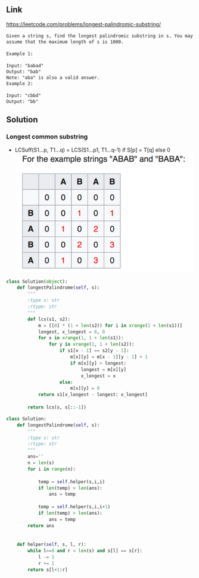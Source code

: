 ## Link
https://leetcode.com/problems/longest-palindromic-substring/
```
Given a string s, find the longest palindromic substring in s. You may assume that the maximum length of s is 1000.

Example 1:

Input: "babad"
Output: "bab"
Note: "aba" is also a valid answer.
Example 2:

Input: "cbbd"
Output: "bb"
```
## Solution
### Longest common substring 
- LCSuff(S1...p, T1...q) = LCS(S1...p1, T1...q-1) if S[p] = T[q] else 0
![Image of code](https://github.com/Jasonwang23/Algorithms_Data/blob/master/Pics/453651CE-B839-4DC8-8535-5B239E5B5CD4.png)
```python
class Solution(object):
    def longestPalindrome(self, s):
        """
        :type s: str
        :rtype: str
        """
        def lcs(s1, s2):
            m = [[0] * (1 + len(s2)) for i in xrange(1 + len(s1))]
            longest, x_longest = 0, 0
            for x in xrange(1, 1 + len(s1)):
                for y in xrange(1, 1 + len(s2)):
                    if s1[x - 1] == s2[y - 1]:
                        m[x][y] = m[x - 1][y - 1] + 1
                        if m[x][y] > longest:
                            longest = m[x][y]
                            x_longest = x
                    else:
                        m[x][y] = 0
            return s1[x_longest - longest: x_longest]

        return lcs(s, s[::-1])
```







```python
class Solution:
    def longestPalindrome(self, s):
        """
        :type s: str
        :rtype: str
        """
        ans=''
        n = len(s)
        for i in range(n):
            
            temp = self.helper(s,i,i)
            if len(temp) > len(ans):
                ans = temp
            
            temp = self.helper(s,i,i+1)
            if len(temp) > len(ans):
                ans = temp
        return ans
        
        
    def helper(self, s, l, r):
        while l>=0 and r < len(s) and s[l] == s[r]:
            l -= 1
            r += 1
        return s[l+1:r]
```
